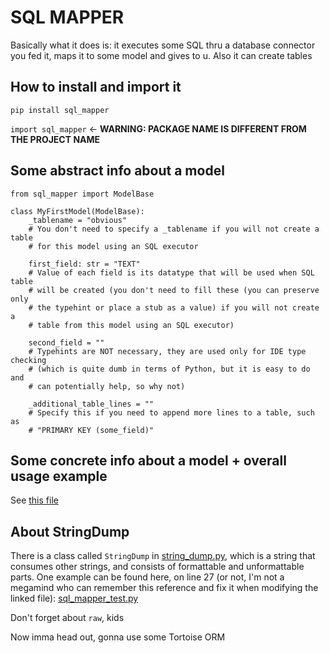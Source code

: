 # SQL MAPPER

Basically what it does is: it executes some SQL thru a database connector you
fed it, maps it to some model and gives to u. Also it can create tables

## How to install and import it

`pip install sql_mapper`

`import sql_mapper` <- **WARNING: PACKAGE NAME IS DIFFERENT
                         FROM THE PROJECT NAME**

## Some abstract info about a model

    from sql_mapper import ModelBase

    class MyFirstModel(ModelBase):
        _tablename = "obvious"
        # You don't need to specify a _tablename if you will not create a table
        # for this model using an SQL executor

        first_field: str = "TEXT"
        # Value of each field is its datatype that will be used when SQL table
        # will be created (you don't need to fill these (you can preserve only
        # the typehint or place a stub as a value) if you will not create a
        # table from this model using an SQL executor)

        second_field = ""
        # Typehints are NOT necessary, they are used only for IDE type checking
        # (which is quite dumb in terms of Python, but it is easy to do and
        # can potentially help, so why not)

        _additional_table_lines = ""
        # Specify this if you need to append more lines to a table, such as
        # "PRIMARY KEY (some_field)"

## Some concrete info about a model + overall usage example

See [this file](tests/docs_example_test.py)

## About StringDump

There is a class called `StringDump` in
[string_dump.py](sql_mapper/string_dump.py), which
is a string that consumes other strings, and consists of formattable and
unformattable parts. One example can be found here, on line 27 (or not, I'm
not a megamind who can remember this reference and fix it when modifying the
linked file): [sql_mapper_test.py](tests/sql_mapper_test.py)

Don't forget about `raw`, kids

Now imma head out, gonna use some Tortoise ORM
